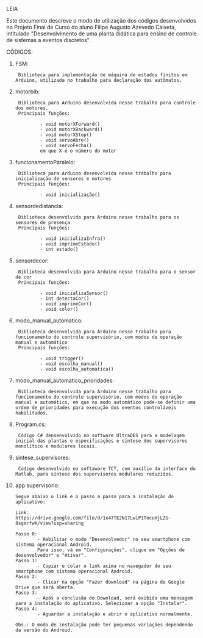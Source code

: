 LEIA

Este documento descreve o modo de utilização dos códigos desenvolvidos no Projeto Final de Curso do aluno Filipe Augusto Azevedo Caixeta, intitulado "Desenvolvimento de uma planta didática para ensino de controle de sistemas a eventos discretos".

CÓDIGOS:

1) FSM:

        Biblioteca para implementação de máquina de estados finitos em Arduino, utilizada no trabalho para declaração dos autômatos.

2) motorbib:

        Biblioteca para Arduino desenvolvida nesse trabalho para controle dos motores.
        Principais funções:
        
                - void motorXForward()     
                - void motorXBackward()    
                - void motorXStop()
                - void servoAbre()
                - void servoFecha()
                em que X é o número do motor 

3) funcionamentoParalelo:
        
        Biblioteca para Arduino desenvolvida nesse trabalho para inicialização de sensores e motores
        Principais funções:
        
                - void inicialização()

4) sensordedistancia:
        
        Biblioteca desenvolvida para Arduino nesse trabalho para os sensores de presença
        Principais funções:
        
                - void inicializaInfra()
                - void imprimeEstado()
                - int estado()

5) sensordecor:
        
        Biblioteca desenvolvida para Arduino nesse trabalho para o sensor de cor
        Principais funções:
        
                - void inicializaSensor()
                - int detectaCor()
                - void imprimeCor()
                - void color()

6) modo_manual_automatico:
        
        Biblioteca desenvolvida para Arduino nesse trabalho para funcionamento do controle supervisório, com modos de operação manual e automático
        Principais funções:
        
                - void trigger()
                - void escolha_manual()
                - void escolha_automatica()

7) modo_manual_automatico_prioridades:
        
        Biblioteca desenvolvida para Arduino nesse trabalho para funcionamento do controle supervisório, com modos de operação manual e automático, em que no modo automático pode-se definir uma ordem de prioridades para execução dos eventos controláveis habilitados.
 
8) Program.cs:
        
        Código C# densenvolvido no software UltraDES para a modelagem inicial das plantas e especificações e síntese dos supervisores monolítico e modulares locais.

9) sintese_supervisores:
        
        Código desenvolvido no softaware TCT, com auxílio da interface do Matlab, para síntese dos supervisores modulares reduzidos.
        
10) app supervisorio:
        
        Segue abaixo o link e o passo a passo para a instalação do aplicativo:

        Link:
        https://drive.google.com/file/d/1x47TE2N17LwiP1TocuHjLZG-8sgmrfwK/view?usp=sharing
        
        Passo 0:
                - Habilitar o modo "Desenvolvedor" no seu smartphone com sistema operacional Android. 
                Para isso, vá em "Configurações", clique em "Opções de desenvolvedor" e "Ativar".
        Passo 1:
                - Copiar e colar o link acima no navegador do seu smartphone com sistema operacional Android.
        Passo 2:
                - Clicar na opção "Fazer download" na página do Google Drive que será aberta.
        Passo 3:
                - Após a conclusão do Download, será exibida uma mensagem para a instalação do aplicativo. Selecionar a opção "Instalar".
        Passo 4:
                - Aguardar a instalação e abrir o aplicativo normalmente.
  
        Obs.: O modo de instalação pode ter pequenas variações dependendo da versão do Android.
